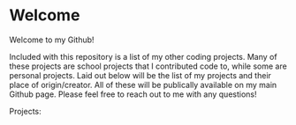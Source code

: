 # Welcome
Welcome to my Github!

Included with this repository is a list of my other coding projects. Many of these projects are school projects that I contributed code to, while some are personal projects.
Laid out below will be the list of my projects and their place of origin/creator. All of these will be publically available on my main Github page. Please feel free to reach out to me with any questions!

Projects:


